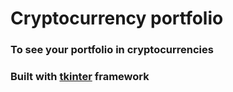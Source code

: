 # Cryptocurrency portfolio

### To see your portfolio in cryptocurrencies
### Built with [tkinter](https://docs.python.org/3/library/tk.html) framework